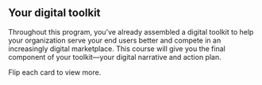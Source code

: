 ## Your digital toolkit

Throughout this program, you’ve already assembled a digital toolkit to help your organization serve your end users better and compete in an increasingly digital marketplace. This course will give you the final component of your toolkit—your digital narrative and action plan.

Flip each card to view more.


